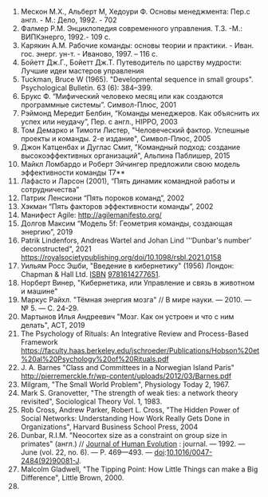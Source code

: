 1. Мескон М.Х., Альбеpт М, Хедоуpи Ф. Основы менеджмента: Пеp.с англ. - М.: Дело, 1992. - 702 
2. Фалмер Р.М. Энциклопедия современного управления. Т.3. -М.: ВИПКэнерго, 1992.- 109 с.
3. Карякин А.М. Рабочие команды: основы теории и практики. - Иван. гос. энерг. ун-т. - Иваново, 1997. – 116 с.
4. Бойетт Дж.Г., Бойетт Дж.Т. Путеводитель по царству мудрости: Лучшие идеи мастеров управления
5. Tuckman, Bruce W (1965). "Developmental sequence in small groups". Psychological Bulletin. 63 (6): 384–399.
6. Брукс Ф. “Мифический человеко месяц или как создаются программные системы”. Символ-Плюс, 2001
7. Рэймонд Мередит Белбин, “Команды менеджеров. Как объяснить их успех или неудачу”, Пер. с англ., HIPPO, 2003
8. Том Демарко и Тимоти Листер, "Человеческий фактор. Успешные проекты и команды. 2-е издание", Символ-Плюс, 2005
9. Джон Катценбах и Дуглас Смит, "Командный подход: создание высокоэффективных организаций", Альпина Паблишер, 2015
10. Майкл Ломбардо и Роберт Эйчингер предложили свою модель эффективности команды T7**
11. Лафасто и Ларсон (2001), “Пять динамик командной работы и сотрудничества”
12. Патрик Ленсиони “Пять пороков команд”, 2002
13. Хэкман “Пять факторов эффективности команды”, 2002
14. Манифест Agile: http://agilemanifesto.org/
15. Долгов Максим “Модель 5f: Геометрия команды, создающая энергию”, 2019
16. Patrik Lindenfors, Andreas Wartel and Johan Lind ''‘Dunbar's number’ deconstructed", 2021 https://royalsocietypublishing.org/doi/10.1098/rsbl.2021.0158
17. Уильям Росс Эшби, "Введение в кибернетику" (1956) Лондон: Chapman & Hall Ltd. [ISBN](https://translated.turbopages.org/proxy_u/en-ru.ru.4905f7a1-6481a955-33490705-74722d776562/https/en.wikipedia.org/wiki/ISBN_(identifier) "ISBN (идентификатор)") [9781614277651](https://translated.turbopages.org/proxy_u/en-ru.ru.4905f7a1-6481a955-33490705-74722d776562/https/en.wikipedia.org/wiki/Special:BookSources/9781614277651 "Специальный раздел:Книжные источники/9781614277651").
18. Норберт Винер, "Кибернетика, или Управление и связь в животном и машине"
19. Маркус Райхл. "Тёмная энергия мозга" // В мире науки. — 2010. — № 5. — С. 24-29.
20. Мартынов Илья Андреевич "Мозг. Как он устроен и что с ним делать",  АСТ, 2019
21. The Psychology of Rituals: An Integrative Review and Process-Based Framework https://faculty.haas.berkeley.edu/jschroeder/Publications/Hobson%20et%20al%20Psychology%20of%20Rituals.pdf
22. J. A. Barnes "Class and Committees in a Norwegian Island Paris" http://pierremerckle.fr/wp-content/uploads/2012/03/Barnes.pdf
23. Milgram, "The Small World Problem", Physiology Today 2, 1967.
24. Mark S. Granovetter, "The strength of weak ties: a network theory revisited", Sociological Theory Vol. 1, 1983.
25. Rob Cross, Andrew Parker, Robert L. Cross, "The Hidden Power of Social Networks: Understanding How Work Really Gets Done in Organizations", Harvard Business School Press, 2004
26. Dunbar, R.I.M. "Neocortex size as a constraint on group size in primates" (англ.) // [Journal of Human Evolution](https://ru.wikipedia.org/wiki/Journal_of_Human_Evolution "Journal of Human Evolution") : journal. — 1992. — June (vol. 22, no. 6). — P. 469—493. — [doi](https://ru.wikipedia.org/wiki/Doi "Doi"):[10.1016/0047-2484(92)90081-J](https://dx.doi.org/10.1016%2F0047-2484%2892%2990081-J).
27. Malcolm Gladwell, "The Tipping Point: How Little Things can make a Big Difference", Little Brown, 2000. 
28. 